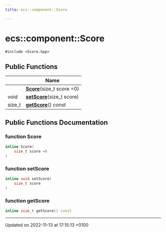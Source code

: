 ```yaml
---
title: ecs::component::Score

---
```


# ecs::component::Score






`#include <Score.hpp>`

## Public Functions

|                | Name           |
| -------------- | -------------- |
| | **[Score](Classes/structecs_1_1component_1_1_score.md#function-score)**(size_t score =0) |
| void | **[setScore](Classes/structecs_1_1component_1_1_score.md#function-setscore)**(size_t score) |
| size_t | **[getScore](Classes/structecs_1_1component_1_1_score.md#function-getscore)**() const |

## Public Functions Documentation

### function Score

```cpp
inline Score(
    size_t score =0
)
```


### function setScore

```cpp
inline void setScore(
    size_t score
)
```


### function getScore

```cpp
inline size_t getScore() const
```


-------------------------------

Updated on 2022-11-13 at 17:15:13 +0100
